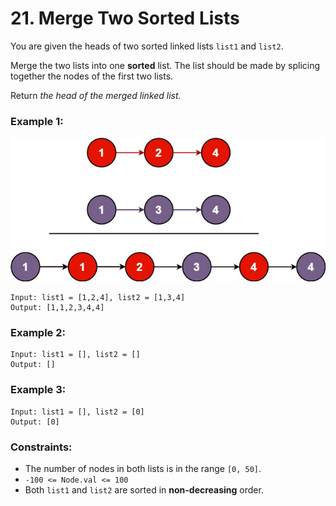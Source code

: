 # 21. Merge Two Sorted Lists

You are given the heads of two sorted linked lists `list1` and `list2`.

Merge the two lists into one **sorted** list. The list should be made by splicing together the nodes of the first two lists.

Return *the head of the merged linked list.*

### Example 1:

![image](merge_ex1.jpg)

```text
Input: list1 = [1,2,4], list2 = [1,3,4]
Output: [1,1,2,3,4,4]
```

### Example 2:

```text
Input: list1 = [], list2 = []
Output: []
```

### Example 3:

```text
Input: list1 = [], list2 = [0]
Output: [0]
```

### Constraints:

- The number of nodes in both lists is in the range `[0, 50]`.
- `-100 <= Node.val <= 100`
- Both `list1` and `list2` are sorted in **non-decreasing** order.
